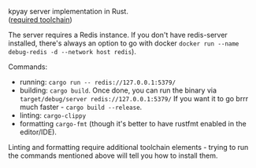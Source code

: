 kpyay server implementation in Rust.  
([required toolchain](https://www.rust-lang.org/tools/install))

The server requires a Redis instance. 
If you don't have redis-server installed, there's always an option 
to go with docker `docker run --name debug-redis -d --network host redis`).

Commands:
- running: `cargo run -- redis://127.0.0.1:5379/`
- building: `cargo build`. Once done, you can run the binary via `target/debug/server redis://127.0.0.1:5379/`
    If you want it to go brrr much faster - `cargo build --release`.
- linting: `cargo-clippy`
- formatting `cargo-fmt` (though it's better to have rustfmt enabled in the editor/IDE).

Linting and formatting require additional toolchain elements - 
trying to run the commands mentioned above will tell you how to install them.


